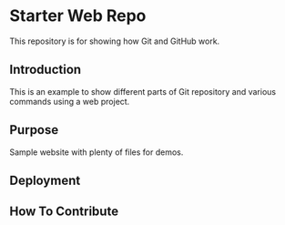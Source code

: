 # Starter Web Repo

This repository is for showing how Git and GitHub work.

## Introduction

This is an example to show different parts of Git repository and various commands using a web project. 

## Purpose

Sample website with plenty of files for demos.

## Deployment

## How To Contribute